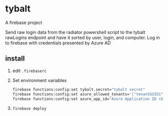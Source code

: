 
# tybalt

A firebase project

Send raw login data from the radiator powershell script to the tybalt rawLogins endpoint and have it sorted by user, login, and computer.
Log in to firebase with credentials presented by Azure AD

## install

1. edit `.firebaserc`
2. Set environment variables

    ``` bash
    firebase functions:config:set tybalt.secret="tybalt secret"
    firebase functions:config:set azure_allowed_tenants='["tenantGUID1","tenantGUID2"]'
    firebase functions:config:set azure_app_id="Azure Application ID (GUID)"
    ```

3. `firebase deploy`

